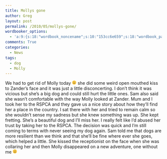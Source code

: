 ```yaml
---
title: Mollys gone
author: Greg
layout: post
permalink: /2010/05/mollys-gone/
wordbooker_options:
  - 'a:9:{s:18:"wordbook_noncename";s:10:"153cc6e659";s:18:"wordbook_page_post";s:4:"-100";s:18:"wordbook_orandpage";s:1:"2";s:23:"wordbook_default_author";s:1:"2";s:23:"wordbook_extract_length";s:3:"256";s:19:"wordbook_actionlink";s:3:"300";s:18:"wordbook_attribute";s:31:"Posted a new post on their blog";s:29:"wordbooker_status_update_text";s:35:": New blog post :  %title% - %link%";s:20:"wordbook_comment_get";s:2:"on";}'
comments: True
categories:
  - News
tags:
  - dog
  - Molly
---
```

We had to get rid of Molly today <img src="/wp-content/smilies/frownie.png" alt=":(" class="wp-smiley" style="height: 1em; max-height: 1em;" /> she did some weird open mouthed kiss to Zander&#8217;s face and it was just a little disconcerting. I don&#8217;t think it was vicious but she&#8217;s a big dog and could still hurt the little ones. Sam also said she wasn&#8217;t comfortable with the way Molly looked at Zander. Mum and I took her to the RSPCA and they gave us a nice story about how they&#8217;ll find her a place in the country. I sat there with her and tried to remain calm so she wouldn&#8217;t sense my sadness but she knew something was up. She kept fretting. She&#8217;s a beautiful dog and I&#8217;ll miss her. I really felt like I&#8217;d abused her trust by taking her to the RSPCA. The decision was quick and I&#8217;m still coming to terms with never seeing my dog again. Sam told me that dogs are more resilient than we think and that she&#8217;ll be fine where ever she goes, which helped a little. She kissed the receptionist on the face when she was collaring her and then Molly disappeared on a new adventure, one without me <img src="/wp-content/smilies/frownie.png" alt=":(" class="wp-smiley" style="height: 1em; max-height: 1em;" />